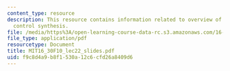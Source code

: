 ```yaml
---
content_type: resource
description: This resource contains information related to overview of non linear
  control synthesis.
file: /media/https%3A/open-learning-course-data-rc.s3.amazonaws.com/16-30-feedback-control-systems-fall-2010/f9c8d4a9b8f1530a12c6cfd26a8409d6_MIT16_30F10_lec22_slides.pdf
file_type: application/pdf
resourcetype: Document
title: MIT16_30F10_lec22_slides.pdf
uid: f9c8d4a9-b8f1-530a-12c6-cfd26a8409d6
---
```

